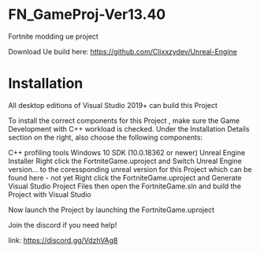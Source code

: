 # FN_GameProj-Ver13.40
Fortnite modding ue project


Download Ue build here: https://github.com/Clixxzydev/Unreal-Engine

# Installation

All desktop editions of Visual Studio 2019+ can build this Project

To install the correct components for this Project , make sure the Game Development with C++ workload is checked. Under the Installation Details section on the right, also choose the following components:

C++ profiling tools
Windows 10 SDK (10.0.18362 or newer)
Unreal Engine Installer Right click the FortniteGame.uproject and Switch Unreal Engine version... to the coressponding unreal version for this Project which can be found here - not yet
Right click the FortniteGame.uproject and Generate Visual Studio Project Files then open the FortniteGame.sln and build the Project with Visual Studio

Now launch the Project by launching the FortniteGame.uproject

Join the discord if you need help!

link: https://discord.gg/VdzhVAg8




